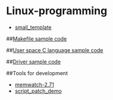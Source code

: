 # Linux-programming
* [small_template](https://github.com/ivan0124/Linux-programming/tree/master/small_template)

##[Makefile sample code](https://github.com/ivan0124/Linux-programming/wiki/Makefile-sample-code)

##[User space C language sample code](https://github.com/ivan0124/Linux-programming/wiki/User-space-C-sample-code)


##[Driver sample code](https://github.com/ivan0124/Linux-programming/wiki/Driver-sample-code)


##Tools for development
* [memwatch-2.71](https://github.com/ivan0124/Linux-programming/tree/master/memwatch-2.71)
* [script_patch_demo](https://github.com/ivan0124/Linux-programming/tree/master/script_patch_demo)
